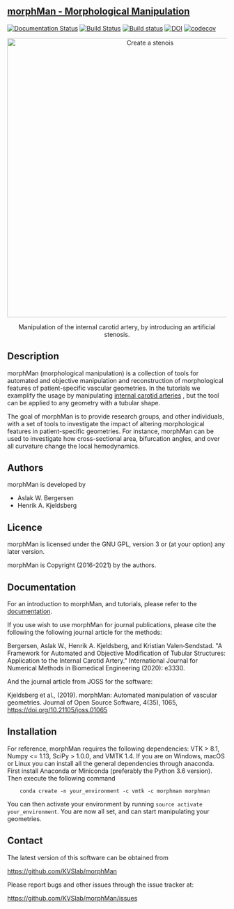 ## [morphMan - Morphological Manipulation](https://morphman.readthedocs.io)

[![Documentation Status](https://readthedocs.org/projects/morphman/badge/?version=latest)](https://morphman.readthedocs.io/en/latest/?badge=latest)
[![Build Status](https://travis-ci.org/KVSlab/morphMan.svg?branch=master)](https://travis-ci.org/KVSlab/morphMan)
[![Build status](https://ci.appveyor.com/api/projects/status/2k6q32hqg6g5oopc?svg=true)](https://ci.appveyor.com/project/hkjeldsberg/morphman-s1s38)
[![DOI](http://joss.theoj.org/papers/10.21105/joss.01065/status.svg)](https://doi.org/10.21105/joss.01065)
[![codecov](https://codecov.io/gh/KVSlab/morphMan/branch/master/graph/badge.svg)](https://codecov.io/gh/KVSlab/morphMan)

<p align="center">
    <img src="https://raw.githubusercontent.com/KVSlab/morphMan/master/docs/source/make_stenosis.png" width="640 height="280" alt="Create a stenois"/>
</p>
<p align="center">
    Manipulation of the internal carotid artery, by introducing an artificial stenosis.
</p>

Description
-----------
morphMan (morphological manipulation) is a collection of tools for automated and objective 
manipulation and reconstruction of morphological features of patient-specific vascular geometries. 
In the tutorials we examplify the usage
by manipulating [internal carotid arteries](https://en.wikipedia.org/wiki/Internal_carotid_artery)
, but the tool can be applied to any geometry with a tubular shape.

The goal of morphMan is to provide research groups, and other individuals, with a set of tools to investigate the impact
of altering morphological features in patient-specific geometries. For instance, morphMan can be used to
investigate how cross-sectional area, bifurcation angles, and over all curvature change the local hemodynamics.

Authors
-------
morphMan is developed by

* Aslak W. Bergersen 
* Henrik A. Kjeldsberg 

Licence
-------
morphMan is licensed under the GNU GPL, version 3 or (at your option) any
later version.

morphMan is Copyright (2016-2021) by the authors.

Documentation
-------------
For an introduction to morphMan, and tutorials, please refer to the [documentation](https://morphman.readthedocs.io/en/latest/).

If you use wish to use morphMan for journal publications, please cite the following the following journal article for the methods:

Bergersen, Aslak W., Henrik A. Kjeldsberg, and Kristian Valen‐Sendstad. "A Framework for Automated and Objective Modification of Tubular Structures: Application to the Internal Carotid Artery." International Journal for Numerical Methods in Biomedical Engineering (2020): e3330.

And the journal article from JOSS for the software: 

Kjeldsberg et al., (2019). morphMan: Automated manipulation of vascular geometries. Journal of Open Source Software, 4(35), 1065, https://doi.org/10.21105/joss.01065

Installation
------------

For reference, morphMan requires the following dependencies: VTK > 8.1, Numpy <= 1.13, SciPy > 1.0.0, and VMTK 1.4.
If you are on Windows, macOS or Linux you can install all the general dependencies through anaconda.
First install Anaconda or Miniconda (preferably the Python 3.6 version).
Then execute the following command

        conda create -n your_environment -c vmtk -c morphman morphman

You can then activate your environment by running ``source activate your_environment``.
You are now all set, and can start manipulating your geometries.

Contact
-------
The latest version of this software can be obtained from

  https://github.com/KVSlab/morphMan

Please report bugs and other issues through the issue tracker at:
  
  https://github.com/KVSlab/morphMan/issues
